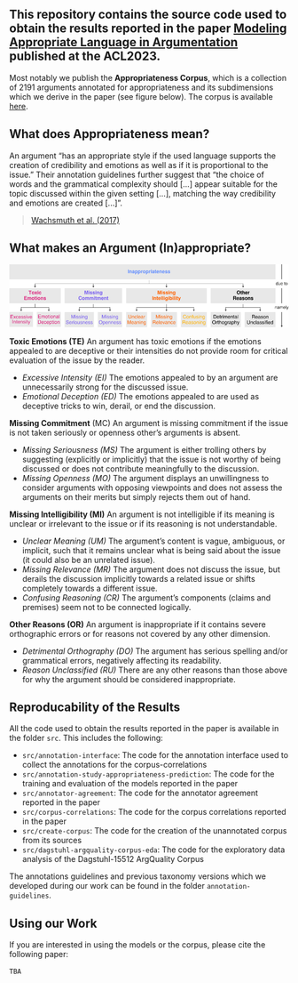 This repository contains the source code used to obtain the results reported in the paper [Modeling Appropriate Language in Argumentation](https://arxiv.org/abs/2305.14935) published at the ACL2023.
--
Most notably we publish the **Appropriateness Corpus**, which is a collection of 2191 arguments annotated for appropriateness and its subdimensions which we derive in the paper (see figure below). The corpus is available [here](https://github.com/timonziegenbein/appropriateness-corpus/blob/main/data/appropriateness-corpus/appropriateness_corpus_conservative.csv). 

## What does Appropriateness mean?
An argument “has an appropriate style if the used language supports the creation of credibility and emotions as well as if it is proportional to the issue.” Their annotation guidelines further suggest that “the choice of words and the grammatical complexity should [...] appear suitable for the topic discussed within the given setting [...], matching the way credibility and emotions are created [...]”. 
> [Wachsmuth et al. (2017)](https://aclanthology.org/E17-1017/)

## What makes an Argument (In)appropriate?
![](https://github.com/timonziegenbein/appropriateness-corpus/blob/main/annotation-guidelines/appropriateness-taxonomy-vertical.svg)

**Toxic Emotions (TE)** An argument has toxic emotions if the emotions appealed to are deceptive or their intensities do not provide room for critical evaluation of the issue by the reader.
- *Excessive Intensity (EI)* The emotions appealed to by an argument are unnecessarily strong for the discussed issue.
- *Emotional Deception (ED)* The emotions appealed to are used as deceptive tricks to win, derail, or end the discussion.

**Missing Commitment** (MC) An argument is missing commitment if the issue is not taken seriously or openness other’s arguments is absent.
- *Missing Seriousness (MS)* The argument is either trolling others by suggesting (explicitly or implicitly) that the issue is not worthy of being discussed or does not contribute meaningfully to the discussion.
- *Missing Openness (MO)* The argument displays an unwillingness to consider arguments with opposing viewpoints and does not assess the arguments on their merits but simply rejects them out of hand.

**Missing Intelligibility (MI)** An argument is not intelligible if its meaning is unclear or irrelevant to the issue or if its reasoning is not understandable.
- *Unclear Meaning (UM)* The argument’s content is vague, ambiguous, or implicit, such that it remains unclear what is being said about the issue (it could also be an unrelated issue).
- *Missing Relevance (MR)* The argument does not discuss the issue, but derails the discussion implicitly towards a related issue or shifts completely towards a different issue.
- *Confusing Reasoning (CR)* The argument’s components (claims and premises) seem not to be connected logically.

**Other Reasons (OR)** An argument is inappropriate if it contains severe orthographic errors or for reasons not covered by any other dimension.
- *Detrimental Orthography (DO)* The argument has serious spelling and/or grammatical errors, negatively affecting its readability.
- *Reason Unclassified (RU)* There are any other reasons than those above for why the argument should be considered inappropriate.




## Reproducability of the Results
All the code used to obtain the results reported in the paper is available in the folder `src`. This includes the following:
- `src/annotation-interface`: The code for the annotation interface used to collect the annotations for the corpus-correlations
- `src/annotation-study-appropriateness-prediction`: The code for the training and evaluation of the models reported in the paper
- `src/annotator-agreement`: The code for the annotator agreement reported in the paper
- `src/corpus-correlations`: The code for the corpus correlations reported in the paper
- `src/create-corpus`: The code for the creation of the unannotated corpus from its sources
- `src/dagstuhl-argquality-corpus-eda`: The code for the exploratory data analysis of the Dagstuhl-15512 ArgQuality Corpus

The annotations guidelines and previous taxonomy versions which we developed during our work can be found in the folder `annotation-guidelines`.
## Using our Work 
If you are interested in using the models or the corpus, please cite the following paper:

```
TBA
```
